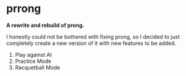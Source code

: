 # prrong
<b>A rewrite and rebuild of prong.</b>

<p>
I honestly could not be bothered with fixing prong, so I decided to just
completely create a new version of it with new features to be added.
</p>

<title><b> Features </b> </title>
<ol type="1">
  <li> Play against AI </li>
  <li> Practice Mode </li>
  <li> Racquetball Mode </li>
</ol>
